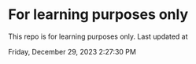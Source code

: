 # For learning purposes only
This repo is for learning purposes only.
Last updated at

Friday, December 29, 2023 2:27:30 PM

